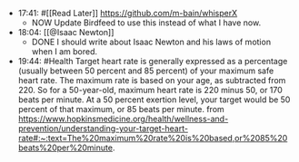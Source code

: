 - 17:41: #[[Read Later]]
  https://github.com/m-bain/whisperX
	- NOW Update Birdfeed to use this instead of what I have now.
- 18:04: [[@Isaac Newton]]
	- DONE I should write about Isaac Newton and his laws of motion when I am bored.
- 19:44: #Health 
  Target heart rate is generally expressed as a percentage (usually between 50 percent and 85 percent) of your maximum safe heart rate. The maximum rate is based on your age, as subtracted from 220. So for a 50-year-old, maximum heart rate is 220 minus 50, or 170 beats per minute. At a 50 percent exertion level, your target would be 50 percent of that maximum, or 85 beats per minute. from https://www.hopkinsmedicine.org/health/wellness-and-prevention/understanding-your-target-heart-rate#:~:text=The%20maximum%20rate%20is%20based,or%2085%20beats%20per%20minute.